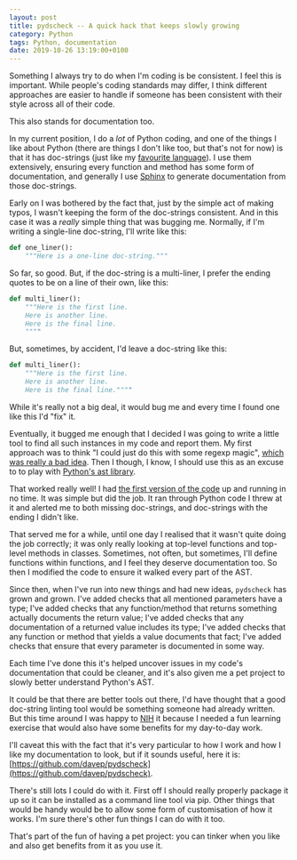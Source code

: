 ```yaml
---
layout: post
title: pydscheck -- A quick hack that keeps slowly growing
category: Python
tags: Python, documentation
date: 2019-10-26 13:19:00+0100
---
```


Something I always try to do when I'm coding is be consistent. I feel this
is important. While people's coding standards may differ, I think different
approaches are easier to handle if someone has been consistent with their
style across all of their code.

This also stands for documentation too.

In my current position, I do a *lot* of Python coding, and one of the things
I like about Python (there are things I don't like too, but that's not for
now) is that it has doc-strings (just like my [favourite
language](https://en.wikipedia.org/wiki/Common_Lisp)). I use them
extensively, ensuring every function and method has some form of
documentation, and generally I use
[Sphinx](http://www.sphinx-doc.org/en/master/) to generate documentation
from those doc-strings.

Early on I was bothered by the fact that, just by the simple act of making
typos, I wasn't keeping the form of the doc-strings consistent. And in this
case it was a *really* simple thing that was bugging me. Normally, if I'm
writing a single-line doc-string, I'll write like this:

```python
def one_liner():
    """Here is a one-line doc-string."""
```

So far, so good. But, if the doc-string is a multi-liner, I prefer the
ending quotes to be on a line of their own, like this:

```python
def multi_liner():
    """Here is the first line.
    Here is another line.
    Here is the final line.
    """"
```

But, sometimes, by accident, I'd leave a doc-string like this:

```python
def multi_liner():
    """Here is the first line.
    Here is another line.
    Here is the final line.""""
```

While it's really not a big deal, it would bug me and every time I found one
like this I'd "fix" it.

Eventually, it bugged me enough that I decided I was going to write a little
tool to find all such instances in my code and report them. My first
approach was to think "I could just do this with some regexp magic", [which
was really a bad idea](http://regex.info/blog/2006-09-15/247). Then I
though, I know, I should use this as an excuse to to play with [Python's ast
library](https://docs.python.org/3/library/ast.html).

That worked really well! I had [the first version of the
code](https://github.com/davep/pydscheck/blob/dc5052002690b1f898ccd68f815cdedbe9172b74/pydscheck)
up and running in no time. It was simple but did the job. It ran through
Python code I threw at it and alerted me to both missing doc-strings, and
doc-strings with the ending I didn't like.

That served me for a while, until one day I realised that it wasn't quite
doing the job correctly; it was only really looking at top-level functions
and top-level methods in classes. Sometimes, not often, but sometimes, I'll
define functions within functions, and I feel they deserve documentation
too. So then I modified the code to ensure it walked every part of the AST.

Since then, when I've run into new things and had new ideas, `pydscheck` has
grown and grown. I've added checks that all mentioned parameters have a
type; I've added checks that any function/method that returns something
actually documents the return value; I've added checks that any
documentation of a returned value includes its type; I've added checks that
any function or method that yields a value documents that fact; I've added
checks that ensure that every parameter is documented in some way.

Each time I've done this it's helped uncover issues in my code's
documentation that could be cleaner, and it's also given me a pet project to
slowly better understand Python's AST.

It could be that there are better tools out there, I'd have thought that a
good doc-string linting tool would be something someone had already written.
But this time around I was happy to
[NIH](https://en.wikipedia.org/wiki/Not_invented_here) it because I needed a
fun learning exercise that would also have some benefits for my day-to-day
work.

I'll caveat this with the fact that it's very particular to how I work and
how I like my documentation to look, but if it sounds useful, here it is:
[https://github.com/davep/pydscheck](https://github.com/davep/pydscheck).

There's still lots I could do with it. First off I should really properly
package it up so it can be installed as a command line tool via pip. Other
things that would be handy would be to allow some form of customisation of
how it works. I'm sure there's other fun things I can do with it too.

That's part of the fun of having a pet project: you can tinker when you like
and also get benefits from it as you use it.

[//]: # (2019-10-26-pydscheck.md ends here)
